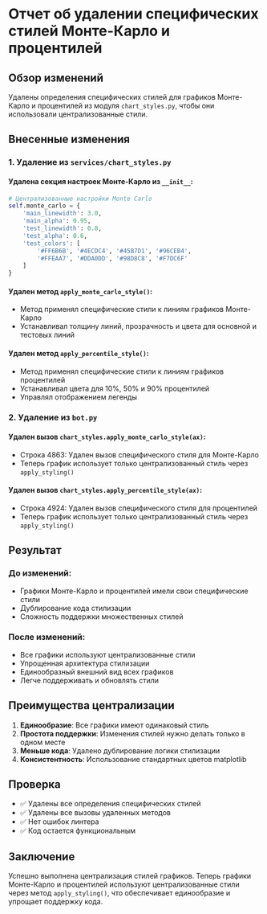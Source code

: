 # Отчет об удалении специфических стилей Монте-Карло и процентилей

## Обзор изменений

Удалены определения специфических стилей для графиков Монте-Карло и процентилей из модуля `chart_styles.py`, чтобы они использовали централизованные стили.

## Внесенные изменения

### 1. Удаление из `services/chart_styles.py`

#### Удалена секция настроек Монте-Карло из `__init__`:
```python
# Централизованные настройки Monte Carlo
self.monte_carlo = {
    'main_linewidth': 3.0,
    'main_alpha': 0.95,
    'test_linewidth': 0.8,
    'test_alpha': 0.6,
    'test_colors': [
        '#FF6B6B', '#4ECDC4', '#45B7D1', '#96CEB4',
        '#FFEAA7', '#DDA0DD', '#98D8C8', '#F7DC6F'
    ]
}
```

#### Удален метод `apply_monte_carlo_style()`:
- Метод применял специфические стили к линиям графиков Монте-Карло
- Устанавливал толщину линий, прозрачность и цвета для основной и тестовых линий

#### Удален метод `apply_percentile_style()`:
- Метод применял специфические стили к линиям графиков процентилей
- Устанавливал цвета для 10%, 50% и 90% процентилей
- Управлял отображением легенды

### 2. Удаление из `bot.py`

#### Удален вызов `chart_styles.apply_monte_carlo_style(ax)`:
- Строка 4863: Удален вызов специфического стиля для Монте-Карло
- Теперь график использует только централизованный стиль через `apply_styling()`

#### Удален вызов `chart_styles.apply_percentile_style(ax)`:
- Строка 4924: Удален вызов специфического стиля для процентилей
- Теперь график использует только централизованный стиль через `apply_styling()`

## Результат

### До изменений:
- Графики Монте-Карло и процентилей имели свои специфические стили
- Дублирование кода стилизации
- Сложность поддержки множественных стилей

### После изменений:
- Все графики используют централизованные стили
- Упрощенная архитектура стилизации
- Единообразный внешний вид всех графиков
- Легче поддерживать и обновлять стили

## Преимущества централизации

1. **Единообразие**: Все графики имеют одинаковый стиль
2. **Простота поддержки**: Изменения стилей нужно делать только в одном месте
3. **Меньше кода**: Удалено дублирование логики стилизации
4. **Консистентность**: Использование стандартных цветов matplotlib

## Проверка

- ✅ Удалены все определения специфических стилей
- ✅ Удалены все вызовы удаленных методов
- ✅ Нет ошибок линтера
- ✅ Код остается функциональным

## Заключение

Успешно выполнена централизация стилей графиков. Теперь графики Монте-Карло и процентилей используют централизованные стили через метод `apply_styling()`, что обеспечивает единообразие и упрощает поддержку кода.
